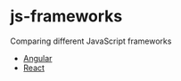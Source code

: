 # js-frameworks
Comparing different JavaScript frameworks

* [Angular](https://angular.io/)
* [React](https://reactjs.org/)
